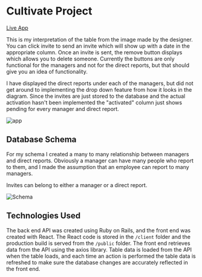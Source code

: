 # Cultivate Project

[Live App](https://cultivatejoey.herokuapp.com/)

This is my interpretation of the table from the image made by the designer. You can click invite to send an invite which will show up with a date in the appropriate column. Once an invite is sent, the remove button displays which allows you to delete someone. Currently the buttons are only functional for the managers and not for the direct reports, but that should give you an idea of functionality. 

I have displayed the direct reports under each of the managers, but did not get around to implementing the drop down feature from how it looks in the diagram. Since the invites are just stored to the database and the actual activation hasn't been implemented the "activated" column just shows pending for every manager and direct report.

![app](https://i.imgur.com/4lC1Xzw.png)

## Database Schema
For my schema I created a many to many relationship between managers and direct reports. Obviously a manager can have many people who report to them, and I made the assumption that an employee can report to many managers.

Invites can belong to either a manager or a direct report.

![Schema](https://i.imgur.com/j40AsEP.png)

## Technologies Used

The back end API was created using Ruby on Rails, and the front end was created with React. The React code is stored in the ```/client``` folder and the production build is served from the ```/public``` folder. The front end retrieves data from the API using the axios library. Table data is loaded from the API when the table loads, and each time an action is performed the table data is refreshed to make sure the database changes are accurately reflected in the front end. 